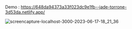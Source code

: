 Demo : https://648da94373a33f023dc9e1fb--jade-torrone-3d53da.netlify.app/ 

![screencapture-localhost-3000-2023-06-17-18_21_36](https://github.com/sunil9813/Ecommerce-Site-Using-Redux-Toolkit/assets/67497228/2f5dfaca-9bf9-4952-a71a-499c51aa6e15)
